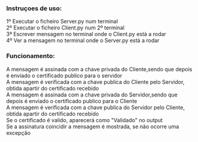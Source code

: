 ### Instruçoes de uso: <br/>
1º Executar o ficheiro Server.py num terminal <br/>
2º Executar o ficheiro Client.py num 2º terminal<br/>
3ª Escrever mensagem no terminal onde o Client.py está a rodar<br/>
4º Ver a mensagem no terminal onde o Server.py está a rodar<br/>


### Funcionamento: <br/>

A mensagem é assinada com a chave privada do Cliente,sendo que depois é enviado o certificado publico para o servidor  <br/>
A mensagem é verificada com a chave publica do Cliente pelo Servidor, obtida apartir do certificado recebido <br/>
A mensagem é assinada com a chave privada do Servidor,sendo que depois é enviado o certificado publico para o Cliente<br/>
A mensagem é verificada com a chave publica do Servidor pelo Cliente, obtida apartir do certificado recebido  <br/>
Se o certificado é valido, aparecerá como "Validado" no output<br/>
Se a assinatura coincidir a mensagem é mostrada, se não ocorre uma excepção <br/>
<br/> 
<br/>
<br/>




